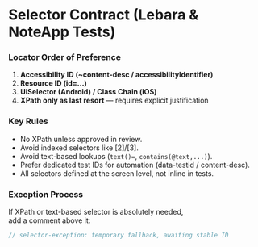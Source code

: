 # Selector Contract (Lebara & NoteApp Tests)

### Locator Order of Preference
1. **Accessibility ID (~content-desc / accessibilityIdentifier)**
2. **Resource ID (id=...)**
3. **UiSelector (Android) / Class Chain (iOS)**
4. **XPath only as last resort** — requires explicit justification

### Key Rules
- No XPath unless approved in review.
- Avoid indexed selectors like [2]/[3].
- Avoid text-based lookups (`text()=`, `contains(@text,...)`).
- Prefer dedicated test IDs for automation (data-testid / content-desc).
- All selectors defined at the screen level, not inline in tests.

### Exception Process
If XPath or text-based selector is absolutely needed,  
add a comment above it:
```js
// selector-exception: temporary fallback, awaiting stable ID
